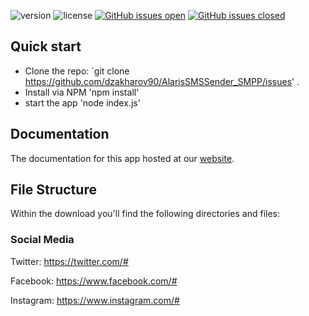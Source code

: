  ![version](https://img.shields.io/badge/version-1.0.0-blue.svg)  ![license](https://img.shields.io/badge/license-MIT-blue.svg) [![GitHub issues open](https://img.shields.io/github/issues/creativetimofficial/argon-design-system-react.svg?maxAge=2592000)](https://github.com/dzakharov90/AlarisSMSSender_SMPP/issues?q=is%3Aopen+is%3Aissue) [![GitHub issues closed](https://img.shields.io/github/issues-closed-raw/creativetimofficial/argon-design-system-react.svg?maxAge=2592000)](https://github.com/dzakharov90/AlarisSMSSender_SMPP/issues?q=is%3Aissue+is%3Aclosed) 


## Quick start

- Clone the repo: `git clone https://github.com/dzakharov90/AlarisSMSSender_SMPP/issues' .
- Install via NPM 'npm install'
- start the app 'node index.js'

## Documentation
The documentation for this app hosted at our [website](https://yulsip.com).


## File Structure
Within the download you'll find the following directories and files:

### Social Media

Twitter: <https://twitter.com/#>

Facebook: <https://www.facebook.com/#>

Instagram: <https://www.instagram.com/#>